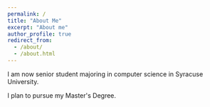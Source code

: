 ```yaml
---
permalink: /
title: "About Me"
excerpt: "About me"
author_profile: true
redirect_from: 
  - /about/
  - /about.html
---
```

I am now senior student majoring in computer science in Syracuse University.                

I plan to pursue my Master's Degree. 
